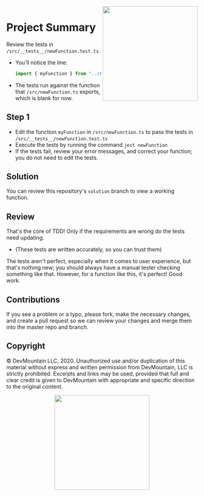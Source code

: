 <img src="https://s3.amazonaws.com/devmountain/readme-logo.png" width="250" align="right">

# Project Summary

Review the tests in `/src/__tests__/newFunction.test.ts`.

- You'll notice the line:
  ```typescript
  import { myFunction } from "../newFunction.ts";
  ```
- The tests run against the function that `/src/newFunction.ts` exports, which
  is blank for now.

## Step 1

- Edit the function `myFunction` in `/src/newFunction.ts` to pass the tests in
  `/src/__tests__/newFunction.test.ts`
- Execute the tests by running the command `jest newFunction`
- If the tests fail, review your error messages, and correct your function; you
  do not need to edit the tests.

## Solution

You can review this repository's `solution` branch to view a working function.

## Review

That's the core of TDD! Only if the requirements are wrong do the tests need
updating.

- (These tests are written accurately, so you can trust them)

The tests aren't perfect, especially when it comes to user experience, but
that's nothing new; you should always have a manual tester checking something
like that. However, for a function like this, it's perfect! Good work.

## Contributions

If you see a problem or a typo, please fork, make the necessary changes, and
create a pull request so we can review your changes and merge them into the
master repo and branch.

## Copyright

© DevMountain LLC, 2020. Unauthorized use and/or duplication of this material
without express and written permission from DevMountain, LLC is strictly
prohibited. Excerpts and links may be used, provided that full and clear credit
is given to DevMountain with appropriate and specific direction to the original
content.

<p align="center">
<img src="https://s3.amazonaws.com/devmountain/readme-logo.png" width="250">
</p>

